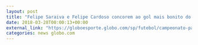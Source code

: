 ```yaml
---
layout: post
title: "Felipe Saraiva e Felipe Cardoso concorem ao gol mais bonito do Paulistão; vote!"
date: 2018-03-28T00:00:13+00:00
external_link: "https://globoesporte.globo.com/sp/futebol/campeonato-paulista/votacao/qual-e-o-gol-mais-bonito-do-paulistao-429cbe63-e2e1-410e-8051-5846d009aa1e.ghtml"
categories: news globo.com
---
```

